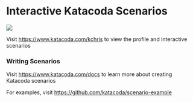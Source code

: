 # Interactive Katacoda Scenarios

[![](http://shields.katacoda.com/katacoda/kchris/count.svg)](https://www.katacoda.com/kchris "Get your profile on Katacoda.com")

Visit https://www.katacoda.com/kchris to view the profile and interactive scenarios

### Writing Scenarios
Visit https://www.katacoda.com/docs to learn more about creating Katacoda scenarios

For examples, visit https://github.com/katacoda/scenario-example
